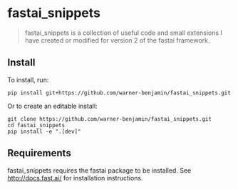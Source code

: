 # fastai_snippets
> fastai_snippets is a collection of useful code and small extensions I have created or modified for version 2 of the fastai framework.


## Install

To install, run:
```
pip install git+https://github.com/warner-benjamin/fastai_snippets.git
```

Or to create an editable install:
```
git clone https://github.com/warner-benjamin/fastai_snippets.git
cd fastai_snippets
pip install -e ".[dev]"
```

## Requirements

fastai_snippets requires the fastai package to be installed. See http://docs.fast.ai/ for installation instructions.
